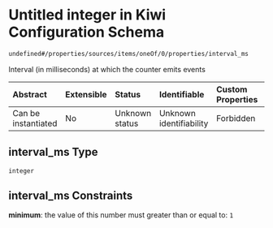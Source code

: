 # Untitled integer in Kiwi Configuration Schema

```txt
undefined#/properties/sources/items/oneOf/0/properties/interval_ms
```

Interval (in milliseconds) at which the counter emits events

| Abstract            | Extensible | Status         | Identifiable            | Custom Properties | Additional Properties | Access Restrictions | Defined In                                                                      |
| :------------------ | :--------- | :------------- | :---------------------- | :---------------- | :-------------------- | :------------------ | :------------------------------------------------------------------------------ |
| Can be instantiated | No         | Unknown status | Unknown identifiability | Forbidden         | Allowed               | none                | [configuration.schema.json\*](configuration.schema.json "open original schema") |

## interval\_ms Type

`integer`

## interval\_ms Constraints

**minimum**: the value of this number must greater than or equal to: `1`
